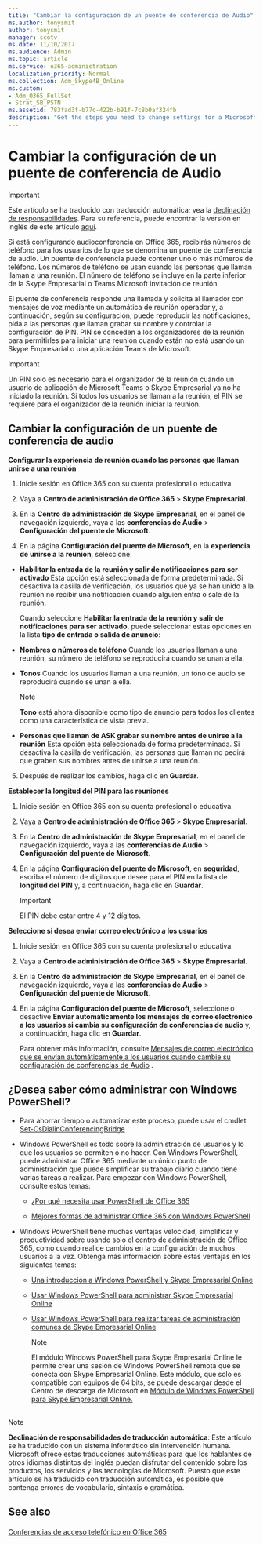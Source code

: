 ```yaml
---
title: "Cambiar la configuración de un puente de conferencia de Audio"
ms.author: tonysmit
author: tonysmit
manager: scotv
ms.date: 11/10/2017
ms.audience: Admin
ms.topic: article
ms.service: o365-administration
localization_priority: Normal
ms.collection: Adm_Skype4B_Online
ms.custom:
- Adm_O365_FullSet
- Strat_SB_PSTN
ms.assetid: 783fad3f-b77c-422b-b91f-7c8b0af324fb
description: "Get the steps you need to change settings for a Microsoft dial-in conferencing bridge that's used to prompt callers and gather names and pins for meeting organizers when they're not using Skype for Business clients. "
---
```


# Cambiar la configuración de un puente de conferencia de Audio

> [!IMPORTANT]
> Este artículo se ha traducido con traducción automática; vea la [declinación de responsabilidades](783fad3f-b77c-422b-b91f-7c8b0af324fb.md#MT_Footer). Para su referencia, puede encontrar la versión en inglés de este artículo [aquí](https://support.office.com/en-us/article/783fad3f-b77c-422b-b91f-7c8b0af324fb). 
  
Si está configurando audioconferencia en Office 365, recibirás números de teléfono para los usuarios de lo que se denomina un puente de conferencia de audio. Un puente de conferencia puede contener uno o más números de teléfono. Los números de teléfono se usan cuando las personas que llaman llaman a una reunión. El número de teléfono se incluye en la parte inferior de la Skype Empresarial o Teams Microsoft invitación de reunión.
  
El puente de conferencia responde una llamada y solicita al llamador con mensajes de voz mediante un automática de reunión operador y, a continuación, según su configuración, puede reproducir las notificaciones, pida a las personas que llaman grabar su nombre y controlar la configuración de PIN. PIN se conceden a los organizadores de la reunión para permitirles para iniciar una reunión cuando están no está usando un Skype Empresarial o una aplicación Teams de Microsoft.
  
> [!IMPORTANT]
> Un PIN solo es necesario para el organizador de la reunión cuando un usuario de aplicación de Microsoft Teams o Skype Empresarial ya no ha iniciado la reunión. Si todos los usuarios se llaman a la reunión, el PIN se requiere para el organizador de la reunión iniciar la reunión. 
  
## Cambiar la configuración de un puente de conferencia de audio

 **Configurar la experiencia de reunión cuando las personas que llaman unirse a una reunión**
  
1. Inicie sesión en Office 365 con su cuenta profesional o educativa.
    
2. Vaya a **Centro de administración de Office 365** > **Skype Empresarial**.
    
3. En la **Centro de administración de Skype Empresarial**, en el panel de navegación izquierdo, vaya a las **conferencias de Audio** > **Configuración del puente de Microsoft**.
    
4. En la página **Configuración del puente de Microsoft**, en la **experiencia de unirse a la reunión**, seleccione:
    
  - **Habilitar la entrada de la reunión y salir de notificaciones para ser activado** Esta opción está seleccionada de forma predeterminada. Si desactiva la casilla de verificación, los usuarios que ya se han unido a la reunión no recibir una notificación cuando alguien entra o sale de la reunión.
    
    Cuando seleccione **Habilitar la entrada de la reunión y salir de notificaciones para ser activado**, puede seleccionar estas opciones en la lista **tipo de entrada o salida de anuncio**:
    
  - **Nombres o números de teléfono** Cuando los usuarios llaman a una reunión, su número de teléfono se reproducirá cuando se unan a ella.
    
  - **Tonos** Cuando los usuarios llaman a una reunión, un tono de audio se reproducirá cuando se unan a ella.
    
    > [!NOTE]
    > **Tono** está ahora disponible como tipo de anuncio para todos los clientes como una característica de vista previa.
  
  - **Personas que llaman de ASK grabar su nombre antes de unirse a la reunión** Esta opción está seleccionada de forma predeterminada. Si desactiva la casilla de verificación, las personas que llaman no pedirá que graben sus nombres antes de unirse a una reunión.
    
5. Después de realizar los cambios, haga clic en **Guardar**.
    
 **Establecer la longitud del PIN para las reuniones**
  
1. Inicie sesión en Office 365 con su cuenta profesional o educativa.
    
2. Vaya a **Centro de administración de Office 365** > **Skype Empresarial**.
    
3. En la **Centro de administración de Skype Empresarial**, en el panel de navegación izquierdo, vaya a las **conferencias de Audio** > **Configuración del puente de Microsoft**.
    
4. En la página **Configuración del puente de Microsoft**, en **seguridad**, escriba el número de dígitos que desee para el PIN en la lista de **longitud del PIN** y, a continuación, haga clic en **Guardar**.
    
    > [!IMPORTANT]
    > El PIN debe estar entre 4 y 12 dígitos. 
  
 **Seleccione si desea enviar correo electrónico a los usuarios**
  
1. Inicie sesión en Office 365 con su cuenta profesional o educativa.
    
2. Vaya a **Centro de administración de Office 365** > **Skype Empresarial**.
    
3. En la **Centro de administración de Skype Empresarial**, en el panel de navegación izquierdo, vaya a las **conferencias de Audio** > **Configuración del puente de Microsoft**.
    
4. En la página **Configuración del puente de Microsoft**, seleccione o desactive **Enviar automáticamente los mensajes de correo electrónico a los usuarios si cambia su configuración de conferencias de audio** y, a continuación, haga clic en **Guardar**.
    
    Para obtener más información, consulte [Mensajes de correo electrónico que se envían automáticamente a los usuarios cuando cambie su configuración de conferencias de Audio](emails-that-are-automatically-sent-to-users-when-their-audio-conferencing-settin.md) .
    
## ¿Desea saber cómo administrar con Windows PowerShell?

- Para ahorrar tiempo o automatizar este proceso, puede usar el cmdlet [Set-CsDialinConferencingBridge](https://go.microsoft.com/fwlink/?LinkId=617686 ) .
    
- Windows PowerShell es todo sobre la administración de usuarios y lo que los usuarios se permiten o no hacer. Con Windows PowerShell, puede administrar Office 365 mediante un único punto de administración que puede simplificar su trabajo diario cuando tiene varias tareas a realizar. Para empezar con Windows PowerShell, consulte estos temas:
    
  - [¿Por qué necesita usar PowerShell de Office 365](https://go.microsoft.com/fwlink/?LinkId=525041)
    
  - [Mejores formas de administrar Office 365 con Windows PowerShell](https://go.microsoft.com/fwlink/?LinkId=525142)
    
- Windows PowerShell tiene muchas ventajas velocidad, simplificar y productividad sobre usando solo el centro de administración de Office 365, como cuando realice cambios en la configuración de muchos usuarios a la vez. Obtenga más información sobre estas ventajas en los siguientes temas:
    
  - [Una introducción a Windows PowerShell y Skype Empresarial Online](https://go.microsoft.com/fwlink/?LinkId=525039)
    
  - [Usar Windows PowerShell para administrar Skype Empresarial Online](https://go.microsoft.com/fwlink/?LinkId=525453)
    
  - [Usar Windows PowerShell para realizar tareas de administración comunes de Skype Empresarial Online](https://go.microsoft.com/fwlink/?LinkId=525038)
    
    > [!NOTE]
    > El módulo Windows PowerShell para Skype Empresarial Online le permite crear una sesión de Windows PowerShell remota que se conecta con Skype Empresarial Online. Este módulo, que solo es compatible con equipos de 64 bits, se puede descargar desde el Centro de descarga de Microsoft en [Módulo de Windows PowerShell para Skype Empresarial Online.](https://go.microsoft.com/fwlink/?LinkId=294688)
  
## 
<a name="MT_Footer"> </a>

> [!NOTE]
> **Declinación de responsabilidades de traducción automática**: Este artículo se ha traducido con un sistema informático sin intervención humana. Microsoft ofrece estas traducciones automáticas para que los hablantes de otros idiomas distintos del inglés puedan disfrutar del contenido sobre los productos, los servicios y las tecnologías de Microsoft. Puesto que este artículo se ha traducido con traducción automática, es posible que contenga errores de vocabulario, sintaxis o gramática. 
  
## See also
<a name="MT_Footer"> </a>

#### 

[Conferencias de acceso telefónico en Office 365](../misctopics/dial-in-conferencing-in-office-365.md)

